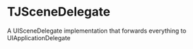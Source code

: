 # TJSceneDelegate
A UISceneDelegate implementation that forwards everything to UIApplicationDelegate
